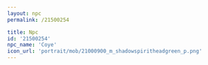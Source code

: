 ```yaml
---
layout: npc
permalink: /21500254

title: Npc
id: '21500254'
npc_name: 'Coye'
icon_url: 'portrait/mob/21000900_m_shadowspiritheadgreen_p.png'
---
```

